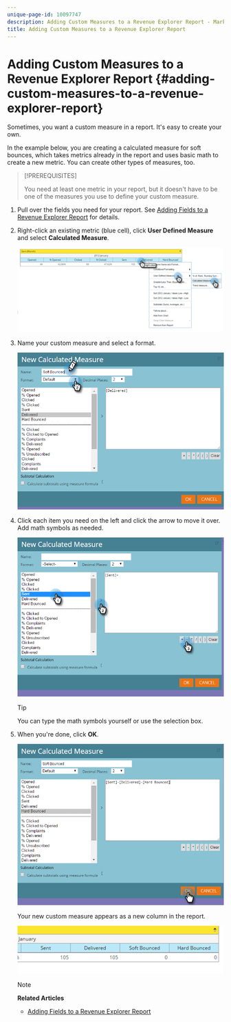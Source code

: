 ```yaml
---
unique-page-id: 10097747
description: Adding Custom Measures to a Revenue Explorer Report - Marketo Docs - Product Documentation
title: Adding Custom Measures to a Revenue Explorer Report
---
```


# Adding Custom Measures to a Revenue Explorer Report {#adding-custom-measures-to-a-revenue-explorer-report}

Sometimes, you want a custom measure in a report. It's easy to create your own.

In the example below, you are creating a calculated measure for soft bounces, which takes metrics already in the report and uses basic math to create a new metric. You can create other types of measures, too.

>[!PREREQUISITES]
>
>You need at least one metric in your report, but it doesn't have to be one of the measures you use to define your custom measure.

1. Pull over the fields you need for your report. See [Adding Fields to a Revenue Explorer Report](adding-fields-to-a-revenue-explorer-report.md) for details.
1. Right-click an existing metric (blue cell), click **User Defined Measure** and select **Calculated Measure**.

   ![](assets/image2016-1-26-11-3a7-3a49.png)

1. Name your custom measure and select a format.

   ![](assets/image2016-1-26-11-3a26-3a23.png)

1. Click each item you need on the left and click the arrow to move it over. Add math symbols as needed.

   ![](assets/image2016-1-26-11-3a16-3a55.png)

   >[!TIP]
   >
   >You can type the math symbols yourself or use the selection box.

1. When you're done, click **OK**.

   ![](assets/image2016-1-26-11-3a37-3a27.png)

   Your new custom measure appears as a new column in the report.

   ![](assets/image2016-1-26-11-3a29-3a16.png)

   >[!NOTE]
   >
   >**Related Articles**
   >
   >    
   >    
   >    * [Adding Fields to a Revenue Explorer Report](adding-fields-to-a-revenue-explorer-report.md)
   >    
   >

